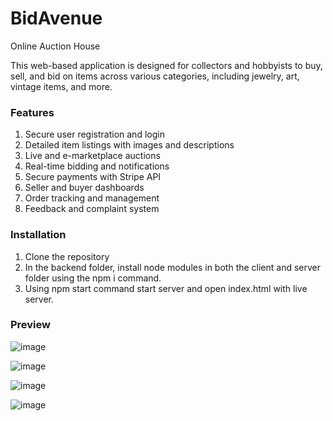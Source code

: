 # BidAvenue
Online Auction House

This web-based application is designed for collectors and hobbyists to buy, sell, and bid on items across various categories, including jewelry, art, vintage items, and more.

### Features
1. Secure user registration and login
2. Detailed item listings with images and descriptions
3. Live and e-marketplace auctions
4. Real-time bidding and notifications
5. Secure payments with Stripe API
6. Seller and buyer dashboards
7. Order tracking and management
8. Feedback and complaint system

### Installation
1. Clone the repository
2. In the backend folder, install node modules in both the client and server folder using the npm i command.
3. Using npm start command start server and open index.html with live server.

### Preview
![image](https://github.com/AnanyaJindal1145/BidAvenue/assets/118926116/b87c695d-0d9e-426d-b469-b6109edf950a)

![image](https://github.com/AnanyaJindal1145/BidAvenue/assets/118926116/ff93bea6-4c52-4437-b14e-535f6198d91e)

![image](https://github.com/AnanyaJindal1145/BidAvenue/assets/118926116/d04c96db-36ac-4389-be3e-58b965d73f79)

![image](https://github.com/AnanyaJindal1145/BidAvenue/assets/118926116/7c7511fa-e8b0-4a67-ac46-6c2474171761)
